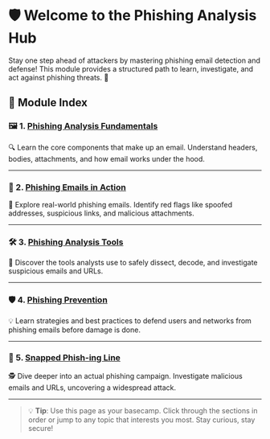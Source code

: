 # 🛡️ Welcome to the Phishing Analysis Hub

Stay one step ahead of attackers by mastering phishing email detection and defense! This module provides a structured path to learn, investigate, and act against phishing threats. 🚨

## 🧭 Module Index

### 🖼️ 1. [Phishing Analysis Fundamentals](https://github.com/Dee-Techie/Cybersecurity-Portfolio/blob/main/Write-Ups/Phishing-Analysis-Fundamentals.md)
🔍 Learn the core components that make up an email. Understand headers, bodies, attachments, and how email works under the hood.

---

### 📨 2. [Phishing Emails in Action](https://github.com/Dee-Techie/Cybersecurity-Portfolio/blob/main/Write-Ups/Phishing-Emails-in-Action.md)
🧠 Explore real-world phishing emails. Identify red flags like spoofed addresses, suspicious links, and malicious attachments.

---

### 🛠️ 3. [Phishing Analysis Tools](https://github.com/Dee-Techie/Cybersecurity-Portfolio/blob/main/Write-Ups/Phishing-Analysis-Tools.md)
🔧 Discover the tools analysts use to safely dissect, decode, and investigate suspicious emails and URLs.

---

### 🛡️ 4. [Phishing Prevention](https://github.com/Dee-Techie/Cybersecurity-Portfolio/blob/main/Write-Ups/Phishing-Prevention.md)
💡 Learn strategies and best practices to defend users and networks from phishing emails before damage is done.

---

### 🎣 5. [Snapped Phish-ing Line](https://github.com/Dee-Techie/Cybersecurity-Portfolio/blob/main/Labs/Snapped-Phish-ing-Line.md)
🕵️ Dive deeper into an actual phishing campaign. Investigate malicious emails and URLs, uncovering a widespread attack.

---

> 💡 **Tip**: Use this page as your basecamp. Click through the sections in order or jump to any topic that interests you most. Stay curious, stay secure!
